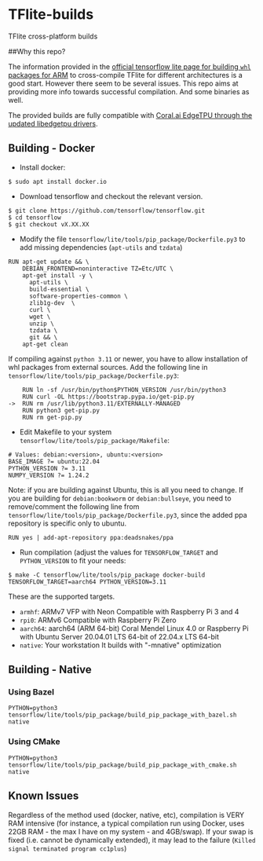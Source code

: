 # TFlite-builds

TFlite cross-platform builds

##Why this repo?

The information provided in the [official tensorflow lite page for building `whl` packages for ARM](https://www.tensorflow.org/lite/guide/build_cmake_pip) to cross-compile TFlite for different architectures is a good start. However there seem to be several issues. This repo aims at providing more info towards successful compilation. And some binaries as well. 

The provided builds are fully compatible with  [Coral.ai EdgeTPU through the updated libedgetpu drivers](https://github.com/feranick/libedgetpu).

## Building - Docker

- Install docker:

```
$ sudo apt install docker.io
```
- Download tensorflow and checkout the relevant version.

```
$ git clone https://github.com/tensorflow/tensorflow.git
$ cd tensorflow
$ git checkout vX.XX.XX
```

- Modify the file `tensorflow/lite/tools/pip_package/Dockerfile.py3` to add missing dependencies (`apt-utils` and `tzdata`)

```
RUN apt-get update && \
    DEBIAN_FRONTEND=noninteractive TZ=Etc/UTC \
    apt-get install -y \
      apt-utils \
      build-essential \
      software-properties-common \
      zlib1g-dev  \
      curl \
      wget \
      unzip \
      tzdata \
      git && \
    apt-get clean
```
If compiling against `python 3.11` or newer, you have to allow installation of whl packages from external sources. Add the following line in `tensorflow/lite/tools/pip_package/Dockerfile.py3`:
```
    RUN ln -sf /usr/bin/python$PYTHON_VERSION /usr/bin/python3
    RUN curl -OL https://bootstrap.pypa.io/get-pip.py
->  RUN rm /usr/lib/python3.11/EXTERNALLY-MANAGED
    RUN python3 get-pip.py
    RUN rm get-pip.py
```

- Edit Makefile to your system `tensorflow/lite/tools/pip_package/Makefile`:

```
# Values: debian:<version>, ubuntu:<version>
BASE_IMAGE ?= ubuntu:22.04
PYTHON_VERSION ?= 3.11
NUMPY_VERSION ?= 1.24.2
```

Note: if you are building against Ubuntu, this is all you need to change. If you are building for `debian:bookworm` or `debian:bullseye`, you need to remove/comment the following line from `tensorflow/lite/tools/pip_package/Dockerfile.py3`, since the added ppa repository is specific only to ubuntu.

```
RUN yes | add-apt-repository ppa:deadsnakes/ppa
```
- Run compilation (adjust the values for `TENSORFLOW_TARGET` and `PYTHON_VERSION` to fit your needs:

```
$ make -C tensorflow/lite/tools/pip_package docker-build TENSORFLOW_TARGET=aarch64 PYTHON_VERSION=3.11
```

These are the supported targets.

- `armhf`:  ARMv7 VFP with Neon Compatible with Raspberry Pi 3 and 4
- `rpi0`: ARMv6 Compatible with Raspberry Pi Zero
- `aarch64`: aarch64 (ARM 64-bit) Coral Mendel Linux 4.0 or Raspberry Pi with Ubuntu Server 20.04.01 LTS 64-bit of 22.04.x LTS 64-bit
- `native`: 	Your workstation 	It builds with "-mnative" optimization

## Building - Native
### Using Bazel
```
PYTHON=python3 tensorflow/lite/tools/pip_package/build_pip_package_with_bazel.sh native
```

### Using CMake
```
PYTHON=python3 tensorflow/lite/tools/pip_package/build_pip_package_with_cmake.sh native
```

## Known Issues

Regardless of the method used (docker, native, etc), compilation is VERY RAM intensive (for instance, a typical compilation run using Docker, uses 22GB RAM - the max I have on my system - and 4GB/swap). If your swap is fixed (i.e. cannot be dynamically extended), it may lead to the failure (`Killed signal terminated program cc1plus`)
